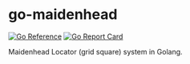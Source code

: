# go-maidenhead

[![Go Reference](https://pkg.go.dev/badge/github.com/pd0mz/go-maidenhead.svg)](https://pkg.go.dev/github.com/pd0mz/go-maidenhead) [![Go Report Card](https://goreportcard.com/badge/github.com/pd0mz/go-maidenhead)](http://goreportcard.com/report/github.com/pd0mz/go-maidenhead)

Maidenhead Locator (grid square) system in Golang.
